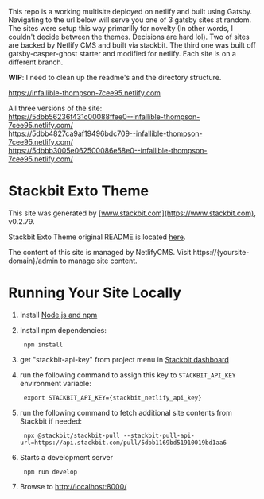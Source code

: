 This repo is a working multisite deployed on netlify and built using Gatsby. Navigating to the url below will serve you one of 3 gatsby sites at random. The sites were setup this way primarilly for novelty (In other words, I couldn't decide between the themes. Decisions are hard lol). Two of sites are backed by Netlify CMS and built via stackbit. The third one was built off gatsby-casper-ghost starter and modified for netlify. Each site is on a different branch. 

**WIP**: I need to clean up the readme's and the directory structure.

https://infallible-thompson-7cee95.netlify.com

All three versions of the site:  
https://5dbb56236f431c00088ffee0--infallible-thompson-7cee95.netlify.com/  
https://5dbb4827ca9af19496bdc709--infallible-thompson-7cee95.netlify.com/   
https://5dbbb3005e062500086e58e0--infallible-thompson-7cee95.netlify.com/  

# Stackbit Exto Theme

This site was generated by [www.stackbit.com](https://www.stackbit.com), v0.2.79.

Stackbit Exto Theme original README is located [here](./README.theme.md).

The content of this site is managed by NetlifyCMS. Visit https://{yoursite-domain}/admin to manage site content.

# Running Your Site Locally

1. Install [Node.js and npm](https://nodejs.org/en/)

1. Install npm dependencies:

        npm install

1. get "stackbit-api-key" from project menu in [Stackbit dashboard](https://app.stackbit.com/dashboard)

1. run the following command to assign this key to `STACKBIT_API_KEY` environment variable:

        export STACKBIT_API_KEY={stackbit_netlify_api_key}

1. run the following command to fetch additional site contents from Stackbit if needed:

        npx @stackbit/stackbit-pull --stackbit-pull-api-url=https://api.stackbit.com/pull/5dbb1169bd51910019bd1aa6

1. Starts a development server

        npm run develop

1. Browse to [http://localhost:8000/](http://localhost:8000/)
